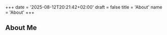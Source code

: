 +++
date = '2025-08-12T20:21:42+02:00'
draft = false
title = 'About'
name = 'About'
+++

## About Me
